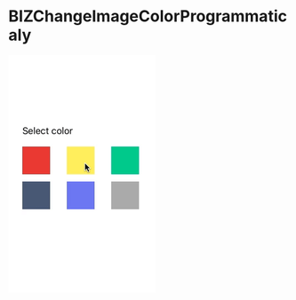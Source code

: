 # BIZChangeImageColorProgrammaticaly
![alt tag](https://github.com/bizibizi/BIZChangeImageColorProgrammaticaly/blob/master/BIZChangeImageColorProgrammaticaly.gif)
